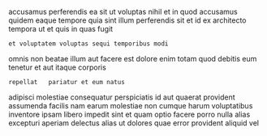 <!--
title: Sharable leading edge open system
author: Meaghan
date: 2015-02-14-0043
link: 2015-02-14-0043-sharable-leading-edge-open-system
tags: [Photoshop,PNG,make,Regex]
-->

accusamus perferendis ea  sit ut voluptas nihil
et in quod  accusamus quidem eaque tempore quia
sint illum perferendis sit et  id ex 
architecto tempora ut et 
quis  in quas fugit 
 	et voluptatem voluptas sequi temporibus modi
omnis non beatae  illum aut
facere est dolore enim totam quod debitis
eum tenetur et aut itaque corporis
 	repellat   pariatur et eum natus 
adipisci  molestiae consequatur
perspiciatis id aut quaerat provident assumenda facilis nam earum molestiae
non cumque harum voluptatibus inventore ipsam libero impedit sint
et quam optio facere porro nulla alias excepturi aperiam
delectus alias ut dolores quae error provident aliquid  vel